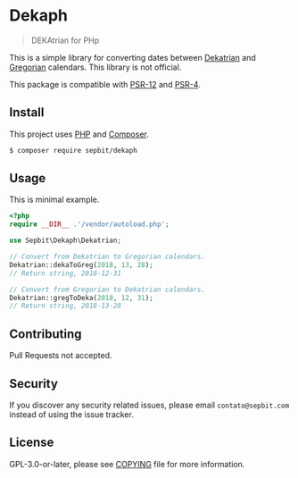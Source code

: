 # Dekaph

> DEKAtrian for PHp

This is a simple library for converting dates between [Dekatrian](https://www.facebook.com/dekatrian/) and [Gregorian](https://en.wikipedia.org/wiki/Adoption_of_the_Gregorian_calendar) calendars. This library is not official.

This package is compatible with [PSR-12](https://www.php-fig.org/psr/psr-12) and [PSR-4](https://www.php-fig.org/psr/psr-4).

## Install

This project uses [PHP](https://php.net) and [Composer](https://getcomposer.org).

```bash
$ composer require sepbit/dekaph
```

## Usage

This is minimal example.

```php
<?php
require __DIR__ .'/vendor/autoload.php';

use Sepbit\Dekaph\Dekatrian;

// Convert from Dekatrian to Gregorian calendars.
Dekatrian::dekaToGreg(2018, 13, 28);
// Return string, 2018-12-31

// Convert from Gregorian to Dekatrian calendars.
Dekatrian::gregToDeka(2018, 12, 31);
// Return string, 2018-13-28
```

## Contributing

Pull Requests not accepted.

## Security

If you discover any security related issues, please email `contato@sepbit.com` instead of using the issue tracker.

## License

GPL-3.0-or-later, please see [COPYING](COPYING) file for more information.
